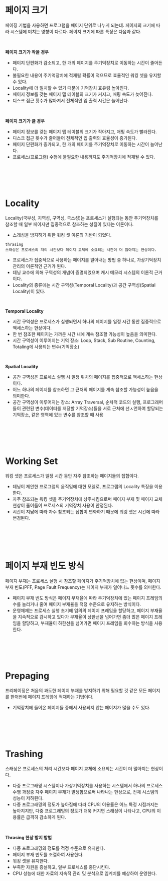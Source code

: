 # 페이지 크기
페이징 기법을 사용하면 프로그램을 페이지 단위로 나누게 되는데. 페이지의 크기에 따라 시스템에 미치는 영향이 다르다. 페이지 크기에 따른 특징은 다음과 같다.

<br>

**페이지 크기가 작을 경우**   
- 페이지 단편화가 감소되고, 한 개의 페이지를 주기억장치로 이동하는 시간이 줄어든다.
- 불필요한 내용이 주기억장치에 적재될 확률이 적으므로 효율적인 워킹 셋을 유지할 수 있다.
- Locality에 더 일치할 수 있기 때문에 기억장치 효유링 높아진다.
- 페이지 정보를 갖는 페이지 맵 테이블의 크기가 커지고, 매핑 속도가 늦어진다.
- 디스크 접근 횟수가 많아져서 전체적인 입∙출력 시간은 늘어난다.

<br>

**페이지 크기가 클 경우**   
- 페이지 정보를 갖는 페이지 맵 테이블의 크기가 작아지고, 매핑 속도가 빨라진다.
- 디스크 접근 횟수가 줄어들어 전체적인 입∙출력의 효율성이 증가된다.
- 페이지 단편화가 증가되고, 한 개의 페이지를 주기억장치로 이동하는 시간이 늘어난다.
- 프로세스(프로그램) 수행에 불필요한 내용까지도 주기억장치에 적재될 수 있다.

<br>
<br>
<br>
<br>

# Locality
Locality(국부성, 지역성, 구역성, 국소성)는 프로세스가 실행되는 동안 주기억장치를 참조할 때 일부 페이지만 집중적으로 참조하는 성질이 있다는 이론이다.
- 스래싱을 방지하기 위한 워킹 셋 이론의 기반이 되었다.

```
thrasing
스래싱은 프로세스의 처리 시간보다 페이지 교체에 소요되는 시간이 더 많아지는 현상이다.
```

- 프로세스가 집중적으로 사용하는 페이지를 알아내는 방법 중 하나로, 가상기억장치 관리의 이론적인 근거가 된다.
- 데닝 교수에 의해 구역성의 개념이 증명되었으며 캐시 메모리 시스템의 이론적 근거이다.
- Locality의 종류에는 시간 구역성(Temporal Locality)과 공간 구역성(Spatial Locality)이 있다.

<br>

**Temporal Locality**   
- 시간 구역성은 프로세스가 실행되면서 하나의 페이지를 일정 시간 동안 집중적으로 액세스하는 현상이다.
- 한 번 참조한 페이지는 가까운 시간 내에 계속 참조할 가능성이 높음을 의미한다.
- 시간 구역성이 이루어지는 기억 장소: Loop, Stack, Sub Routine, Counting, Totaling에 사용되는 변수(기억장소)

<br>

**Spatial Locality**   
- 공간 구역성은 프로세스 실행 시 일정 위치의 페이지를 집중적으로 액세스하는 현상이다.
- 어느 하나의 페이지를 참조하면 그 근처의 페이지를 계속 참조할 가능성이 높음을 의미한다.
- 공간 구역성이 이루어지는 장소: Array Traversal, 순차적 코드의 실행, 프로그래머들이 관련된 변수(데이터를 저장할 기억장소)들을 서로 근처에 선ㅅ언하여 할당되는 기억장소, 같은 영역에 있는 변수를 참조할 때 사용

<br>
<br>
<br>
<br>

# Working Set
워킹 셋은 프로세스가 일정 시간 동안 자주 참조하는 페이지들의 집합이다.
- 데닝이 제안한 프로그램의 움직임에 대한 모델로, 프로그램의 Locality 특징을 이용한다.
- 자주 참조되는 워킹 셋을 주기억장치에 상주시킴으로써 페이지 부재 및 페이지 교체 현상이 줄어들어 프로세스의 기억장치 사용이 안정된다.
- 시간이 지남에 따라 자주 참조되는 집합이 변화하기 때문에 워킹 셋은 시간에 따라 변경된다.

<br>
<br>
<br>
<br>

# 페이지 부재 빈도 방식
페이지 부재는 프로세스 실행 시 참조할 페이지가 주기억장치에 없는 현상이며, 페이지 부재 빈도(PFF, Page Fault Frequency)는 페이지 부재가 일어나느 횟수를 의미한다.
- 페이지 부재 빈도 방식은 페이지 부재율에 따라 주기억장치에 있는 페이지 프레임의 수를 늘리거나 줄여 페이지 부재율을 적정 수준으로 유지하는 방식이다.
- 운영체제는 프로세스 실행 초기에 임의의 페이지 프레임을 할당하고, 페이지 부재율을 지속적으로 감시하고 있다가 부재율이 상한선을 넘어가면 좀더 많은 페이지 프레임을 할당하고, 부재율이 하한선을 넘어가면 페이지 프레임을 회수하는 방식을 사용한다.

<br>
<br>
<br>
<br>

# Prepaging
프리페이징은 처음의 과도한 페이지 부재를 방지하기 위해 필요할 것 같은 모든 페이지를 한꺼번에 페이지 프레임에 적재하는 기법이다.
- 기억장치에 들어온 페이지들 중에서 사용되지 않는 페이지가 많을 수도 있다.

<br>
<br>
<br>
<br>

# Trashing
스래싱은 프로세스의 처리 시간보다 페이지 교체에 소요되는 시간이 더 많아지는 현상이다.
- 다중 프로그래밍 시스템이나 가상기억장치를 사용하는 시스템에서 하나의 프로세스 수행 과정중 자주 페이지 부재가 발생함으로써 나타나는 현상으로, 전체 시스템의 성능이 저하된다.
- 다중 프로그래밍의 정도가 높아짐에 따라 CPU의 이용률은 어느 특정 시점까지는 높아지지만, 다중 프로그래밍의 정도가 더욱 커지면 스래싱이 나타나고, CPU의 이용률은 급격히 감소하게 된다.

<br>

**Thrasing 현상 방지 방법**   
- 다중 프로그래밍의 정도를 적정 수준으로 유지한다.
- 페이지 부재 빈도를 조절하여 사용한다.
- 워킹 셋을 유지한다.
- 부족한 자원을 증설하고, 일부 프로세스를 중단시킨다.
- CPU 성능에 대한 자료의 지속적 관리 및 분석으로 임계치를 예상하여 운영한다.

